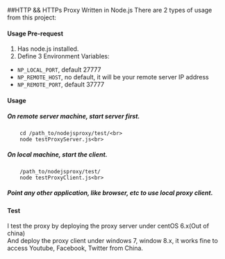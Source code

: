 ##HTTP && HTTPs Proxy Written in Node.js
There are 2 types of usage from this project:


#### Usage Pre-request
1. Has node.js installed.<br>
2. Define 3 Environment Variables:<br>
* `NP_LOCAL_PORT`, default 27777<br>
* `NP_REMOTE_HOST`, no default, it will be your remote server IP address<br>
* `NP_REMOTE_PORT`, default 37777<br>

#### Usage
##### On remote server machine, start server first.<br>
        cd /path_to/nodejsproxy/test/<br>
        node testProxyServer.js<br>
##### On local machine, start the client.<br>
        /path_to/nodejsproxy/test/
        node testProxyClient.js<br>
##### Point any other application, like browser, etc to use local proxy client.<br>

#### Test
I test the proxy by deploying the proxy server under centOS 6.x(Out of china)<br>
And deploy the proxy client under windows 7, window 8.x, it works fine to access Youtube, Facebook, Twitter from China.<br>